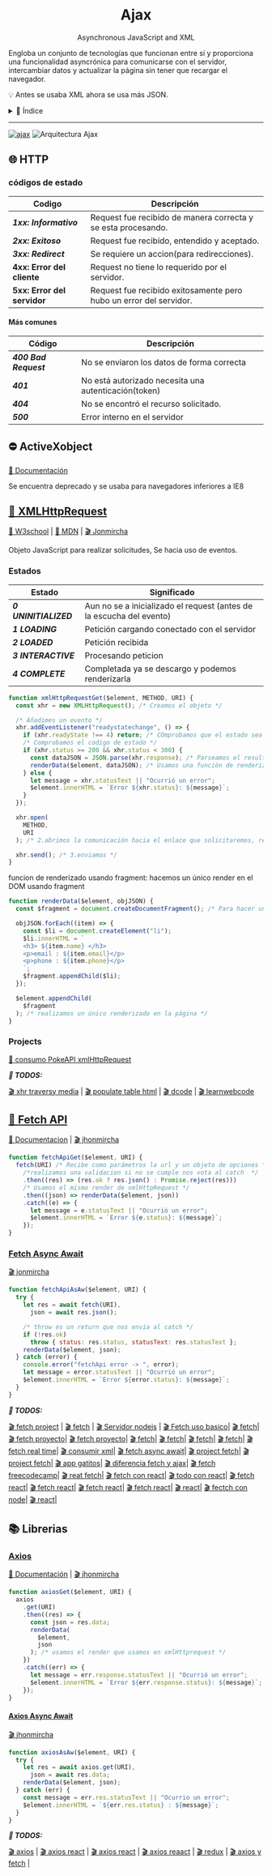 <h1 align="center">
  Ajax
</h1>
<p align="center">
  Asynchronous JavaScript and XML
<p>

Engloba un conjunto de tecnologías que funcionan entre sí y proporciona una funcionalidad asyncrónica para comunicarse con el servidor, intercambiar datos y actualizar la página sin tener que recargar el navegador.

💡 Antes se usaba XML ahora se usa más JSON.

<details>
<summary>📜 Índice</summary>
<ul>
<li class="has-line-data" data-line-start="0" data-line-end="3"><a href="#-http">🌐 HTTP</a>
<ul>
<li class="has-line-data" data-line-start="1" data-line-end="3"><a href="#c%C3%B3digos-de-estado">códigos de estado</a>
<ul>
<li class="has-line-data" data-line-start="2" data-line-end="3"><a href="#m%C3%A1s-comunes">Más comunes</a></li>
</ul>
</li>
</ul>
</li>
<li class="has-line-data" data-line-start="3" data-line-end="4"><a href="#-activexobject">⛔ ActiveXobject</a></li>
<li class="has-line-data" data-line-start="4" data-line-end="7"><a href="#-xmlhttprequest">👴 XMLHttpRequest</a>
<ul>
<li class="has-line-data" data-line-start="5" data-line-end="6"><a href="#estados">Estados</a></li>
<li class="has-line-data" data-line-start="6" data-line-end="7"><a href="#projects">Projects</a></li>
</ul>
</li>
<li class="has-line-data" data-line-start="7" data-line-end="9"><a href="#-fetch-api">🧑 Fetch API</a>
<ul>
<li class="has-line-data" data-line-start="8" data-line-end="9"><a href="#fetch-async-await">Fetch Async Await</a></li>
</ul>
</li>
<li class="has-line-data" data-line-start="9" data-line-end="12"><a href="#-librerias">📚 Librerias</a>
<ul>
<li class="has-line-data" data-line-start="10" data-line-end="11"><a href="#axios">Axios</a></li>
<ul>
  <li class="has-line-data" data-line-start="11" data-line-end="12"><a href="#axios-async-await">Axios Async Await</a></li>
</ul>
</ul>
</li>
</ul>
</details>

<hr/>

[![ajax](https://res.cloudinary.com/marcomontalbano/image/upload/v1592512060/video_to_markdown/images/youtube--qJT2FY1jjjE-c05b58ac6eb4c4700831b2b3070cd403.jpg)](https://youtu.be/qJT2FY1jjjE?t=206)
![Arquitectura Ajax](https://jonmircha.com/img/blog/ajax.png)

## 🌐 HTTP

### códigos de estado

| Codigo                      | Descripción                                                        |
| --------------------------- | ------------------------------------------------------------------ |
| **_1xx: Informativo_**      | Request fue recibido de manera correcta y se esta procesando.      |
| **_2xx: Exitoso_**          | Request fue recibido, entendido y aceptado.                        |
| **_3xx: Redirect_**         | Se requiere un accion(para redirecciones).                         |
| **4xx: Error del cliente**  | Request no tiene lo requerido por el servidor.                     |
| **5xx: Error del servidor** | Request fue recibido exitosamente pero hubo un error del servidor. |

#### Más comunes

| Código                | Descripción                                          |
| --------------------- | ---------------------------------------------------- |
| **_400 Bad Request_** | No se enviaron los datos de forma correcta           |
| **_401_**             | No está autorizado necesita una autenticación(token) |
| **_404_**             | No se encontró el recurso solicitado.                |
| **_500_**             | Error interno en el servidor                         |

## ⛔ ActiveXobject

[📖 Documentación](https://developer.mozilla.org/en-US/docs/Archive/Web/JavaScript/Microsoft_Extensions/ActiveXObject)

Se encuentra deprecado y se usaba para navegadores inferiores a IE8

## [👴 XMLHttpRequest](https://github.com/jhonPariona/_javascript-AJAX/blob/473a1aa57a6d47f05e166c4d6ef6080ee82f58fb/Definition/xmlHttpRequest.js#L38)

[ 📖 W3school](https://www.w3schools.com/xml/ajax_xmlhttprequest_create.asp) |
[📖 MDN](https://developer.mozilla.org/es/docs/Web/API/XMLHttpRequest/Using_XMLHttpRequest) |
[🎬 Jonmircha](https://youtu.be/6CQrK1sS7WA?list=PLvq-jIkSeTUZ6QgYYO3MwG9EMqC-KoLXA&t=740)

Objeto JavaScript para realizar solicitudes, Se hacia uso de eventos.

### Estados

| Estado                | Significado                                                          |
| --------------------- | -------------------------------------------------------------------- |
| **_0 UNINITIALIZED_** | Aun no se a inicializado el request (antes de la escucha del evento) |
| **_1 LOADING_**       | Petición cargando conectado con el servidor                          |
| **_2 LOADED_**        | Petición recibida                                                    |
| **_3 INTERACTIVE_**   | Procesando peticion                                                  |
| **_4 COMPLETE_**      | Completada ya se descargo y podemos renderizarla                     |

```js
function xmlHttpRequestGet($element, METHOD, URI) {
  const xhr = new XMLHttpRequest(); /* Creamos el objeto */

  /* Añadimes un evento */
  xhr.addEventListener("readystatechange", () => {
    if (xhr.readyState !== 4) return; /* COmprobamos que el estado sea 4 */
    /* Comprobamos el codigo de estado */
    if (xhr.status >= 200 && xhr.status < 300) {
      const dataJSON = JSON.parse(xhr.response); /* Parseamos el resultado */
      renderData($element, dataJSON); /* Usamos una función de renderizado */
    } else {
      let message = xhr.statusText || "Ocurrió un error";
      $element.innerHTML = `Error ${xhr.status}: ${message}`;
    }
  });

  xhr.open(
    METHOD,
    URI
  ); /* 2.abrimos la comunicación hacia el enlace que solicitaremos, recibe tbn en en los parámetros las cabeceras o option en caso de get podemos ignorarlos */

  xhr.send(); /* 3.enviamos */
}
```

funcion de renderizado usando fragment: hacemos un único render en el DOM usando fragment

```js
function renderData($element, objJSON) {
  const $fragment = document.createDocumentFragment(); /* Para hacer una única insercion al tener una lista de objetos */

  objJSON.forEach((item) => {
    const $li = document.createElement("li");
    $li.innerHTML = `
    <h3> ${item.name} </h3>
    <p>email : ${item.email}</p>
    <p>phone : ${item.phone}</p>
    `;
    $fragment.appendChild($li);
  });

  $element.appendChild(
    $fragment
  ); /* realizamos un único renderizado en la página */
}
```

### Projects

[🐙 consumo PokeAPI xmlHttpRequest](https://github.com/wilderPariona/XMLHTTPRequest)

**_🌳 TODOS:_**

[🎬 xhr traversy media](https://youtu.be/82hnvUYY6QA) |
[🎬 populate table html](https://youtu.be/12tjh_6xL2M) |
[🎬 dcode](https://youtu.be/rjmtYkRK1nM) |
[🎬 learnwebcode](https://youtu.be/rJesac0_Ftw)

## [🧑 Fetch API](https://github.com/jhonPariona/_javascript-AJAX/blob/9a893afc932ed3d78c284de917402fbcfd1ffad3/Definition/fetchApi.js#L20)

[📖 Documentacion](https://developer.mozilla.org/es/docs/Web/API/Fetch_API/Utilizando_Fetch) |
[🎬 jhonmircha](https://youtu.be/dYB1UlGGmfk?list=PLvq-jIkSeTUZ6QgYYO3MwG9EMqC-KoLXA&t=176)

```js
function fetchApiGet($element, URI) {
  fetch(URI) /* Recibe como parámetros la url y un objeto de opciones */
    /*realizamos una validacion si no se cumple nos vota al catch  */
    .then((res) => (res.ok ? res.json() : Promise.reject(res)))
    /* Usamos el mismo render de xmlHttpRequest */
    .then((json) => renderData($element, json))
    .catch((e) => {
      let message = e.statusText || "Ocurrió un error";
      $element.innerHTML = `Error ${e.status}: ${message}`;
    });
}
```

### [Fetch Async Await](https://github.com/jhonPariona/_javascript-AJAX/blob/9a893afc932ed3d78c284de917402fbcfd1ffad3/Definition/fetchApiAsyncAwait.js#L20)

[🎬 jonmircha](https://youtu.be/GP8OCiJLeN4?list=PLvq-jIkSeTUZ6QgYYO3MwG9EMqC-KoLXA&t=183)

```js
function fetchApiAsAw($element, URI) {
  try {
    let res = await fetch(URI),
      json = await res.json();

    /* throw es un return que nos envia al catch */
    if (!res.ok)
      throw { status: res.status, statusText: res.statusText };
    renderData($element, json);
  } catch (error) {
    console.error("fetchApi error -> ", error);
    let message = error.statusText || "Ocurrió un error";
    $element.innerHTML = `Error ${error.status}: ${message}`;
  }
}
```

**_🌳 TODOS:_**

[🎬 fetch project](https://www.youtube.com/watch?v=DbcLg8nRWEg&list=PLRqwX-V7Uu6YxDKpFzf_2D84p0cyk4T7X&index=1) |
[🎬 fetch](https://youtu.be/jK5zzSA2JHI) |
[🎬 Servidor nodejs](https://www.youtube.com/watch?v=2z6lyszRhkE) |
[🎬 Fetch uso basico](https://youtu.be/aKPcs-EIzZI)|
[🎬 fetch](https://youtu.be/Pi6wkdU2vR4)|
[🎬 fetch proyecto](https://www.youtube.com/watch?v=PoDsSsJnEW4&list=PLPl81lqbj-4JXPTIPbIvWED-xTVmOzhrf&index=2)|
[🎬 fetch proyecto](https://youtu.be/Oive66jrwBs)|
[🎬 fetch](https://youtu.be/gOBluM4NMj8)|
[🎬 fetch](https://youtu.be/lh8pHW9vwEA)|
[🎬 fetch](https://youtu.be/cuEtnrL9-H0)|
[🎬 fetch](https://youtu.be/c3qWHnJJbSY?list=RDQMoE0BWBCpnek)|
[🎬 fetch real time](https://youtu.be/E0UGGxd2DOo?list=RDQMoE0BWBCpnek)|
[🎬 consumir xml](https://youtu.be/MDAWie2Sicc?list=RDQMoE0BWBCpnek)|
[🎬 fetch async await](https://youtu.be/h6Zo8cxCFoY?list=RDQMoE0BWBCpnek)|
[🎬 project fetch](https://youtu.be/7f2HNadULOs)|
[🎬 project fetch](https://youtu.be/FN_ffvw_ksE)|
[🎬 app gatitos](https://youtu.be/L4-Immxr9bY)|
[🎬 diferencia fetch y ajax](https://youtu.be/V_acKBZ1ZPU)|
[🎬 fetch freecodecamp](https://youtu.be/2EagS0UtXeM)|
[🎬 reat fetch](https://youtu.be/_miJYtRqSRQ)|
[🎬 fetch con react](https://youtu.be/o5CdCETh8cQ)|
[🎬 todo con react](https://youtu.be/N8kYlimhuLw)|
[🎬 fetch react](https://youtu.be/T3Px88x_PsA)|
[🎬 fetch react](https://youtu.be/aNMY0lrWZXU)|
[🎬 fetch react](https://youtu.be/204C9yNeOYI)|
[🎬 fetch react](https://youtu.be/0au5_YFo4FE)|
[🎬 react](https://youtu.be/nf_3AsfPODs)|
[🎬 fectch con node](https://youtu.be/ZcbsdShPPoE)|
[🎬 react](https://youtu.be/GlXMtV0ylK0)|

## 📚 Librerias

### [Axios](https://github.com/jhonPariona/_javascript-AJAX/blob/70bf35b85bc498eab4f470d4e1ab34e1f7a39f55/Definition/axios.js#L20)

[📖 Documentación](https://github.com/axios/axios) |
[🎬 jhonmircha](https://youtu.be/uxsEZgkcvFU?list=PLvq-jIkSeTUZ6QgYYO3MwG9EMqC-KoLXA&t=128)

```js
function axiosGet($element, URI) {
  axios
    .get(URI)
    .then((res) => {
      const json = res.data;
      renderData(
        $element,
        json
      ); /* usamos el render que usamos en xmlHttprequest */
    })
    .catch((err) => {
      let message = err.response.statusText || "Ocurrió un error";
      $element.innerHTML = `Error ${err.response.status}: ${message}`;
    });
}
```

#### [Axios Async Await](https://github.com/jhonPariona/_javascript-AJAX/blob/70bf35b85bc498eab4f470d4e1ab34e1f7a39f55/Definition/axiosAsyncAwait.js#L20)

[🎬 jhonmircha](https://youtu.be/SBr_EVNErPk?list=PLvq-jIkSeTUZ6QgYYO3MwG9EMqC-KoLXA&t=166)

```js
function axiosAsAw($element, URI) {
  try {
    let res = await axios.get(URI),
      json = await res.data;
    renderData($element, json);
  } catch (err) {
    const message = err.res.statusText || "Ocurrio un error";
    $element.innerHTML = `${err.res.status} : ${message}`;
  }
}
```

**_🌳 TODOS:_**

[🎬 axios](https://youtu.be/6LyagkoRWYA?list=RDQMoE0BWBCpnek) |
[🎬 axios react](https://youtu.be/oQnojIyTXb8) |
[🎬 axios react](https://youtu.be/kch6F2m0fkg) |
[🎬 axios reaact](https://youtu.be/qiu7e_E6P9c) |
[🎬 redux](https://youtu.be/EgGXWQEmsQ0) |
[🎬 axios y fetch](https://www.youtube.com/watch?v=UvIMWDHyFko) |
